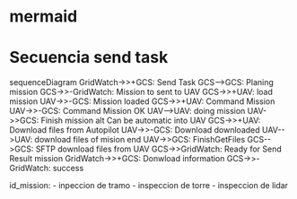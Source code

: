 # mermaid

# Secuencia send task

sequenceDiagram
GridWatch->>+GCS: Send Task
GCS-->GCS: Planing mission
GCS->>-GridWatch: Mission to sent to UAV
GCS->>+UAV: load mission
UAV->>-GCS: Mission loaded
GCS->>+UAV: Command Mission
UAV->>-GCS: Command Mission OK
UAV-->UAV: doing mission
UAV->>GCS: Finish mission
alt Can be automatic into UAV
GCS->>+UAV: Download files from Autopilot
UAV->>-GCS: Download downloaded
UAV-->UAV: download files of mision
end
UAV->>GCS: FinishGetFiles
GCS-->GCS: SFTP download files from UAV
GCS->>GridWatch: Ready for Send Result mission
GridWatch->>+GCS: Donwload information
GCS->>-GridWatch: success

id_mission: - inpeccion de tramo - inspeccion de torre - inspeccion de lidar
